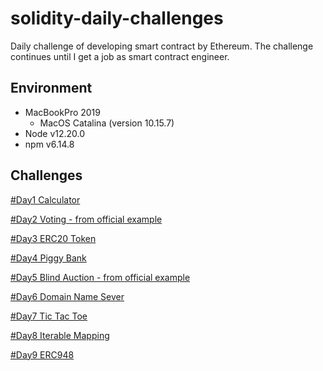# solidity-daily-challenges

Daily challenge of developing smart contract by Ethereum.
The challenge continues until I get a job as smart contract engineer.

## Environment

- MacBookPro 2019
  * MacOS Catalina (version 10.15.7)
- Node v12.20.0
- npm v6.14.8

## Challenges

[#Day1 Calculator](https://github.com/Kourin1996/solidity-daily-challenges/tree/main/day1)

[#Day2 Voting - from official example](https://github.com/Kourin1996/solidity-daily-challenges/tree/main/day2)

[#Day3 ERC20 Token](https://github.com/Kourin1996/solidity-daily-challenges/tree/main/day3)

[#Day4 Piggy Bank](https://github.com/Kourin1996/solidity-daily-challenges/tree/main/day4)

[#Day5 Blind Auction - from official example](https://github.com/Kourin1996/solidity-daily-challenges/tree/main/day5)

[#Day6 Domain Name Sever](https://github.com/Kourin1996/solidity-daily-challenges/tree/main/day6)

[#Day7 Tic Tac Toe](https://github.com/Kourin1996/solidity-daily-challenges/tree/main/day7)

[#Day8 Iterable Mapping](https://github.com/Kourin1996/solidity-daily-challenges/tree/main/day8)

[#Day9 ERC948](https://github.com/Kourin1996/solidity-daily-challenges/tree/main/day9)

